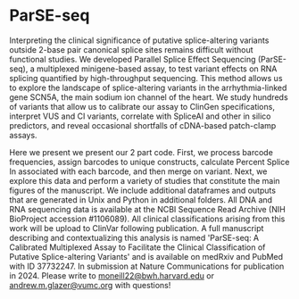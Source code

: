 # ParSE-seq

Interpreting the clinical significance of putative splice-altering variants outside 2-base pair canonical splice sites remains difficult without functional studies. We developed Parallel Splice Effect Sequencing (ParSE-seq), a multiplexed minigene-based assay, to test variant effects on RNA splicing quantified by high-throughput sequencing. This method allows us to explore the landscape of splice-altering variants in the arrhythmia-linked gene SCN5A, the main sodium ion channel of the heart. We study hundreds of variants that allow us to calibrate our assay to ClinGen specifications, interpret VUS and CI variants, correlate with SpliceAI and other in silico predictors, and reveal occasional shortfalls of cDNA-based patch-clamp assays. 

Here we present we present our 2 part code. First, we process barcode frequencies, assign barcodes to unique constructs, calculate Percent Splice In associated with each barcode, and then merge on variant. Next,  we explore this data and perform a variety of studies that constitute the main figures of the manuscript. We include additional dataframes and outputs that are generated in Unix and Python in additional folders. All DNA and RNA sequencing data is available at the NCBI Sequence Read Archive (NIH BioProject accession #1106089). All clinical classifications arising from this work will be upload to ClinVar following publication. A full manuscript describing and contextualizing this analysis is named 'ParSE-seq: A Calibrated Multiplexed Assay to Facilitate the Clinical Classification of Putative Splice-altering Variants' and is available on medRxiv and PubMed with ID 37732247. In submission at Nature Communications for publication in 2024. Please write to moneill22@bwh.harvard.edu or andrew.m.glazer@vumc.org with questions!  
